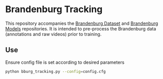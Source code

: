 # Brandenburg Tracking

This repository accompanies the [Brandenburg Dataset]() and [Brandenburg Models]() repositories. It is intended to pre-process the Brandenburg data (annotations and raw videos) prior to training. 

## Use

Ensure config file is set according to desired parameters
```bash
python bburg_tracking.py --config=config.cfg
```
